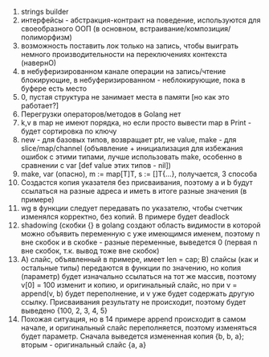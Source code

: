 1. strings builder
2. интерфейсы - абстракция-контракт на поведение, используются для своеобразного ООП (в основном, встраивание/композиция/полиморфизм)
3. возможность поставить лок только на запись, чтобы выиграть немного производительности на переключениях контекста (навернО)
4. в небуферизированном канале операции на запись/чтение блокирующие, в небуферизированном - неблокирующие, пока в буфере есть место
5. 0, пустая структура не занимает места в памяти [но как это работает?]
6. Перегрузки операторов/методов в Golang нет
7. k,v в map не имеют порядка, но если просто вывести map в Print - будет сортировка по ключу
8. new - для базовых типов, возвращает ptr, не value, make - для slice/map/channel (объявление + инициализация для избежания ошибок с этими типами, лучше использовать make, особенно в сравнении с var [def value этих типов - nil])
9. make, var (опасно), m := map[T]T, s := []T{...}, получается, 3 способа
10. Создастся копия указателя без присваивания, поэтому a и b будут ссылаться на разные адреса и иметь в итоге разные значения (в примере)
11. wg в функции следует передавать по указателю, чтобы счетчик изменялся корректно, без копий. В примере будет deadlock
12. shadowing (скобки {} в golang создают область видимости в которой можно объявить переменную с уже имеющимся именем, поэтому n вне скобок и в скобке - разные переменные, выведется 0 (первая n вне скобок, т.к. вывод тоже вне скобок)
13. А) слайс, объявленный в примере, имеет len = cap; B) слайсы (как и остальные типы) передаются в функции по значению, но копия (параметр) будет изначально ссылаться на тот же массив, поэтому v[0] = 100 изменит и копию, и оригинальный слайс, но при  v = append(v, b) будет переполнение, и v уже будет содержать другую ссылку. Присваивания результату не происходит, поэтому будет выведено {100, 2, 3, 4, 5}
14. Похожая ситуация, но в 14 примере append происходит в самом начале, и оригинальный слайс переполняется, поэтому изменяться будет параметр. Сначала выведется измененная копия {b, b, a}; вторым - оригинальный слайс {a, a}
    
